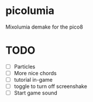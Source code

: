 # picolumia
Mixolumia demake for the pico8

# TODO
- [ ] Particles
- [ ] More nice chords
- [ ] tutorial in-game
- [ ] toggle to turn off screenshake
- [ ] Start game sound